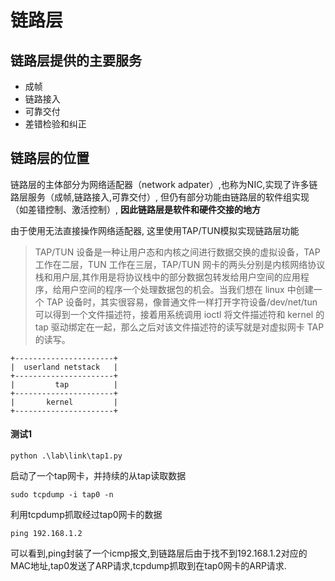 # 链路层

## 链路层提供的主要服务
- 成帧
- 链路接入
- 可靠交付
- 差错检验和纠正


## 链路层的位置

链路层的主体部分为网络适配器（network adpater）,也称为NIC,实现了许多链路层服务（成帧,链路接入,可靠交付）, 但仍有部分功能由链路层的软件组实现（如差错控制、激活控制）, **因此链路层是软件和硬件交接的地方**

由于使用无法直接操作网络适配器, 这里使用TAP/TUN模拟实现链路层功能

> TAP/TUN 设备是一种让用户态和内核之间进行数据交换的虚拟设备，TAP 工作在二层，TUN 工作在三层，TAP/TUN 网卡的两头分别是内核网络协议栈和用户层,其作用是将协议栈中的部分数据包转发给用户空间的应用程序，给用户空间的程序一个处理数据包的机会。当我们想在 linux 中创建一个 TAP 设备时，其实很容易，像普通文件一样打开字符设备/dev/net/tun可以得到一个文件描述符，接着用系统调用 ioctl 将文件描述符和 kernel 的 tap 驱动绑定在一起，那么之后对该文件描述符的读写就是对虚拟网卡 TAP 的读写。

```
+----------------------+
|  userland netstack   |
+----------------------+
|         tap          |
+----------------------+
|       kernel         |
+----------------------+
```




#### 测试1
```
python .\lab\link\tap1.py
```
启动了一个tap网卡，并持续的从tap读取数据

```
sudo tcpdump -i tap0 -n
```
利用tcpdump抓取经过tap0网卡的数据

```
ping 192.168.1.2
```
可以看到,ping封装了一个icmp报文,到链路层后由于找不到192.168.1.2对应的MAC地址,tap0发送了ARP请求,tcpdump抓取到在tap0网卡的ARP请求.